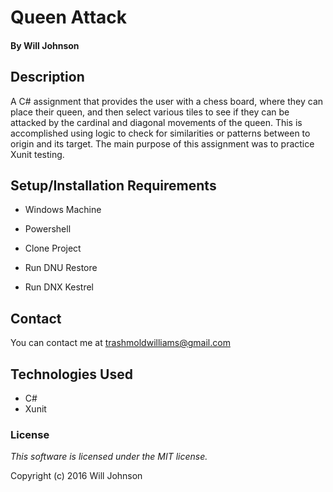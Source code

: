 # Queen Attack

#### By Will Johnson

## Description

A C# assignment that provides the user with a chess board, where they can place their queen, and then select various tiles to see if they can be attacked by the cardinal and diagonal movements of the queen. This is accomplished using logic to check for similarities or patterns between to origin and its target. The main purpose of this assignment was to practice Xunit testing.

## Setup/Installation Requirements

* Windows Machine
* Powershell

* Clone Project
* Run DNU Restore
* Run DNX Kestrel

## Contact
You can contact me at trashmoldwilliams@gmail.com

## Technologies Used

* C#
* Xunit

### License

*This software is licensed under the MIT license.*

Copyright (c) 2016 Will Johnson
